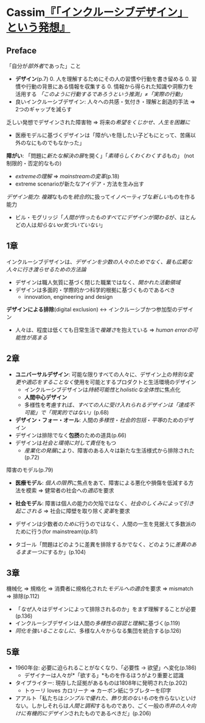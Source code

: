 # Cassim[『「インクルーシブデザイン」という発想』](urn:isbn:484591302X)
## Preface
「自分が*部外者*であった」こと
- **デザイン**(p.7)
	0. 人を理解するためにその人の習慣や行動を書き留める
	0. 習慣や行動の背景にある情報を収集する
	0. 情報から得られた知識や洞察力を活用する
*「このように行動するであろうという推測」≠「実際の行動」*
- 良いインクルーシブデザイン: 人々への共感・気付き・理解と創造的手法 ⇒ 2つのギャップを減らす

乏しい発想でデザインされた障害物 ⇒ 将来の*希望をくじかせ、人生を困難に*
- 医療モデルに基づくデザインは「障がいを隠したい子どもにとって、苦痛以外のなにものでもなかった」

**障がい**: 「問題に*新たな解決の扉*を開く」「*素晴らしくわくわくする*もの」 (not  制限的・否定的なもの)
- *extremeの理解* ⇒ *mainstreamの変革*(p.18)
- extreme scenarioが新たなアイデア・方法を生み出す

*デザイン能力*: *複雑*なものを*統合的*に扱ってイノベーティブな*新しい*ものを作る能力
- ビル・モグリッジ「*人間が作ったものすべてにデザインが関わる*が、ほとんどの人は*知らないor気づいていない*」

## 1章
インクルーシブデザインは、*デザインを少数の人々のためでなく、最も広範な人々に行き渡らせるための方法論*
- デザインは職人気質に基づく閉じた職業ではなく、*開かれた活動領域*
- デザインは多面的・学際的かつ科学的根拠に基づくものであるべき
	- innovation, engineering and design

**デザインによる排除**(digital exclusion) ↔ インクルーシブかつ参加型のデザイン
- 人々は、程度は低くても日常生活で*複雑さ*を抱えている ⇒ *human errorの可能性が高まる*

## 2章
- **ユニバーサルデザイン**: 可能な限りすべての人々に、デザイン上の*特別な変更や適応をすることなく*使用を可能とするプロダクトと生活環境のデザイン
	- インクルーシブデザインは*持続可能性*と*holisticな全体性*に焦点化
	- **人間中心デザイン**
	- 多様性を考慮すれば、*すべての人に受け入れられるデザインは「達成不可能」で「現実的ではない」*(p.68)
- **デザイン・フォー・オール**: 人間の*多様性*・*社会的包括*・*平等*のためのデザイン
- デザインは排除でなく**包摂**のための道具(p.66)
- デザインは*社会と環境に対して責任*をもつ
	- *産業化の発展*により、障害のある人々は新たな生活様式から排除された(p.72)

障害のモデル(p.79)
- **医療モデル**: *個人の限界*に焦点をあて、障害による悪化や損傷を低減する方法を模索 ⇒ 健常者の社会への*適応*を要求
- **社会モデル**: 障害は個人の能力の欠陥ではなく、*社会のしくみによって引き起こされる* ⇒ 社会に障壁を取り除く*変革*を要求

- デザインは少数者の*ために*行うのではなく、人間の一生を見据えて多数派のために行う(for mainstream)(p.81)
- タゴール「問題はどのように差異を排除するかでなく、どのように*差異のあるまま一つに*するか」(p.104)

## 3章
機械化 ⇒ 規格化 ⇒ 消費者に規格化された*モデルへの適合*を要求 ⇒ mismatch ⇒ 排除(p.112)
- 「*なぜ*人々はデザインによって排除されるのか」をまず理解することが必要(p.136)
- インクルーシブデザインは人間の*多様性の容認と理解*に基づく(p.119)
- *同化を強いることなしに*、多様な人々からなる集団を統合する(p.126)

## 5章
- 1960年台: 必要に迫られることがなくなり、「必要性 → 欲望」へ変化(p.186)
	- デザイナーは人々が*「欲する」*ものを作るほうがより重要と認識
- タイプライター: 現存した証拠があるものは1808年に発明された(p.202)
	- トゥーリ loves カロリーナ ⇒ カーボン紙にラブレターを印字
- アアルト「私たちは*シンプルで優れた、飾り気のないもの*を作らないといけない。しかしそれらは*人間と調和*するものであり、ごく一般の*市井の人々向けに有機的にデザイン*されたものであるべきだ」(p.206)
